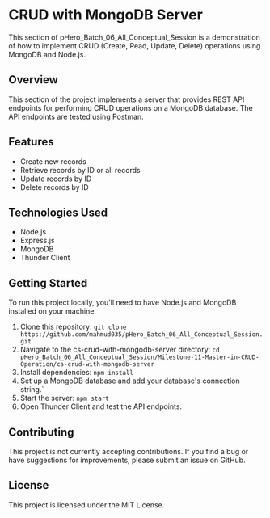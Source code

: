 # CRUD with MongoDB Server

This section of pHero_Batch_06_All_Conceptual_Session is a demonstration of how to implement CRUD (Create, Read, Update, Delete) operations using MongoDB and Node.js.

## Overview

This section of the project implements a server that provides REST API endpoints for performing CRUD operations on a MongoDB database. The API endpoints are tested using Postman.

## Features

- Create new records
- Retrieve records by ID or all records
- Update records by ID
- Delete records by ID

## Technologies Used

- Node.js
- Express.js
- MongoDB
- Thunder Client

## Getting Started

To run this project locally, you'll need to have Node.js and MongoDB installed on your machine.

1. Clone this repository: `git clone https://github.com/mahmud035/pHero_Batch_06_All_Conceptual_Session.git`
2. Navigate to the cs-crud-with-mongodb-server directory: `cd pHero_Batch_06_All_Conceptual_Session/Milestone-11-Master-in-CRUD-Operation/cs-crud-with-mongodb-server`
3. Install dependencies: `npm install`
4. Set up a MongoDB database and add your database's connection string.`
5. Start the server: `npm start`
6. Open Thunder Client and test the API endpoints.

## Contributing

This project is not currently accepting contributions. If you find a bug or have suggestions for improvements, please submit an issue on GitHub.

## License

This project is licensed under the MIT License.
